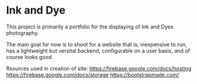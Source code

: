 # Ink and Dye

This project is primarily a portfolio for the displaying of Ink and Dyes photography. 

The main goal for now is to shoot for a website that is;
inexpensive to run, 
has a lightweight but versital backend, 
configurable on a user basis, 
and of course looks good 


Rsources used in creation of site:
https://firebase.google.com/docs/hosting
https://firebase.google.com/docs/storage
https://bootstrapmade.com/
